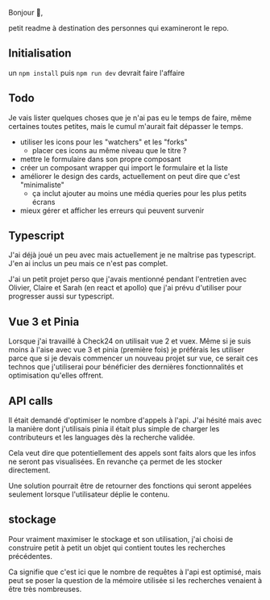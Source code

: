 Bonjour 👋,

petit readme à destination des personnes qui examineront le repo.

## Initialisation

un `npm install` puis `npm run dev` devrait faire l'affaire

## Todo

Je vais lister quelques choses que je n'ai pas eu le temps de faire, même certaines toutes petites, mais le cumul m'aurait fait dépasser le temps.

- utiliser les icons pour les "watchers" et les "forks"
  - placer ces icons au même niveau que le titre ?
- mettre le formulaire dans son propre composant
- créer un composant wrapper qui import le formulaire et la liste
- améliorer le design des cards, actuellement on peut dire que c'est "minimaliste"
  - ça inclut ajouter au moins une média queries pour les plus petits écrans
- mieux gérer et afficher les erreurs qui peuvent survenir

## Typescript

J'ai déjà joué un peu avec mais actuellement je ne maîtrise pas typescript. J'en ai inclus un peu mais ce n'est pas complet.

J'ai un petit projet perso que j'avais mentionné pendant l'entretien avec Olivier, Claire et Sarah (en react et apollo) que j'ai prévu d'utiliser pour progresser aussi sur typescript.

## Vue 3 et Pinia

Lorsque j'ai travaillé à Check24 on utilisait vue 2 et vuex. Même si je suis moins à l'aise avec vue 3 et pinia (première fois) je préférais les utiliser parce que si je devais commencer un nouveau projet sur vue, ce serait ces technos que j'utiliserai pour bénéficier des dernières fonctionnalités et optimisation qu'elles offrent.

## API calls

Il était demandé d'optimiser le nombre d'appels à l'api.
J'ai hésité mais avec la manière dont j'utilisais pinia il était plus simple de charger les contributeurs et les languages dès la recherche validée.

Cela veut dire que potentiellement des appels sont faits alors que les infos ne seront pas visualisées.
En revanche ça permet de les stocker directement.

Une solution pourrait être de retourner des fonctions qui seront appelées seulement lorsque l'utilisateur déplie le contenu.

## stockage

Pour vraiment maximiser le stockage et son utilisation, j'ai choisi de construire petit à petit un objet qui contient toutes les recherches précédentes.

Ca signifie que c'est ici que le nombre de requêtes à l'api est optimisé, mais peut se poser la question de la mémoire utilisée si les recherches venaient à être très nombreuses.

